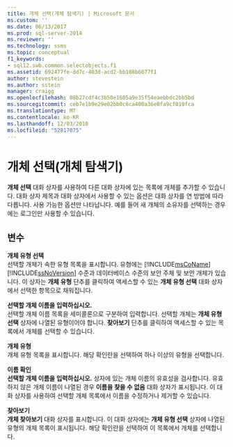 ```yaml
---
title: 개체 선택(개체 탐색기) | Microsoft 문서
ms.custom: ''
ms.date: 06/13/2017
ms.prod: sql-server-2014
ms.reviewer: ''
ms.technology: ssms
ms.topic: conceptual
f1_keywords:
- sql12.swb.common.selectobjects.f1
ms.assetid: 692477fe-dd7c-403d-acd2-bb108b6077f1
author: stevestein
ms.author: sstein
manager: craigg
ms.openlocfilehash: 08b27cdf4c3b50e1605a9e35f54eaebbdc2bb5bd
ms.sourcegitcommit: ceb7e1b9e29e02bb0c6ca400a36e0fa9cf010fca
ms.translationtype: MT
ms.contentlocale: ko-KR
ms.lasthandoff: 12/03/2018
ms.locfileid: "52817075"
---
```

# <a name="select-objects-object-explorer"></a>개체 선택(개체 탐색기)
  **개체 선택** 대화 상자를 사용하여 다른 대화 상자에 있는 목록에 개체를 추가할 수 있습니다. 대화 상자 제목과 대화 상자에서 사용할 수 있는 옵션은 대화 상자를 연 방법에 따라 다릅니다. 사용 가능한 옵션만 나타납니다. 예를 들어 새 개체의 소유자를 선택하는 경우에는 로그인만 사용할 수 있습니다.  
  
## <a name="options"></a>변수  
 **개체 유형 선택**  
 선택할 개체가 속한 유형 목록을 표시합니다. 유형에는 [!INCLUDE[msCoName](../../includes/msconame-md.md)] [!INCLUDE[ssNoVersion](../../includes/ssnoversion-md.md)] 수준과 데이터베이스 수준의 보안 주체 및 보안 개체가 있습니다. 이 상자는 **개체 유형** 단추를 클릭하여 액세스할 수 있는 **개체 유형 선택** 대화 상자에서 선택한 항목으로 채워집니다.  
  
 **선택할 개체 이름을 입력하십시오.**  
 선택할 개체 이름 목록을 세미콜론으로 구분하여 입력합니다. 선택할 개체는 **개체 유형 선택** 상자에 나열된 유형이어야 합니다. **찾아보기** 단추를 클릭하여 액세스할 수 있는 목록에서 개체를 선택할 수 있습니다.  
  
 **개체 유형**  
 개체 유형 목록을 표시합니다. 해당 확인란을 선택하여 하나 이상의 유형을 선택합니다.  
  
 **이름 확인**  
 **선택할 개체 이름을 입력하십시오.** 상자에 있는 개체 이름의 유효성을 검사합니다. 유효하지 않은 개체 이름이 나열된 경우 **이름을 찾을 수 없음** 대화 상자가 표시됩니다. 이 대화 상자를 사용하여 선택할 개체 목록에서 이름을 수정하거나 제거할 수 있습니다.  
  
 **찾아보기**  
 **개체 찾아보기** 대화 상자를 표시합니다. 이 대화 상자에는 **개체 유형 선택** 상자에 나열된 유형의 개체 목록이 표시됩니다. 해당 확인란을 선택하여 이 목록에서 개체를 선택합니다.  
  
  
